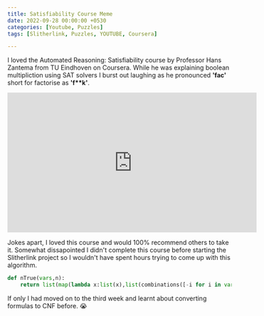 ```yaml
---
title: Satisfiability Course Meme
date: 2022-09-28 00:00:00 +0530
categories: [Youtube, Puzzles]
tags: [Slitherlink, Puzzles, YOUTUBE, Coursera]

---
```


I loved the Automated Reasoning: Satisfiability course by Professor Hans Zantema from TU Eindhoven on Coursera. While he was explaining boolean multipliction using SAT solvers I burst out laughing as he pronounced **'fac'** short for factorise as **'f\*\*k'**.

<iframe width="560" height="315" src="https://www.youtube.com/embed/i4jNA3BzVA0" title="YouTube video player" frameborder="0" allow="accelerometer; autoplay; clipboard-write; encrypted-media; gyroscope; picture-in-picture" allowfullscreen></iframe>

Jokes apart, I loved this course and would 100% recommend others to take it. Somewhat dissapointed I didn't complete this course before starting the Slitherlink project so I wouldn't have spent hours trying to come up with this algorithm.

```python
def nTrue(vars,n):
    return list(map(lambda x:list(x),list(combinations([-i for i in vars],n+1))))+list(map(lambda x:list(x),list(combinations(vars,len(vars)+1-n))))
```

 If only I had moved on to the third week and learnt about converting formulas to CNF before. 😭
